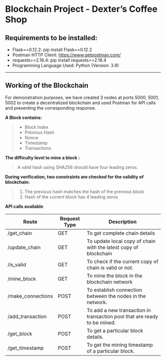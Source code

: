 # Blockchain Project - Dexter’s Coffee Shop

## Requirements to be installed:
* Flask==0.12.2: pip install Flask==0.12.2
* Postman HTTP Client: https://www.getpostman.com/
* requests==2.18.4: pip install requests==2.18.4
* Programming Language Used: Python (Version: 3.9)

------------------------------
## Working of the Blockchain

For demonstration purposes, we have created 3 nodes at ports 5000, 5001, 5002 to
create a decentralized blockchain and used Postman for API calls and presenting
the corresponding response.

**A Block contains:**
>* Block Index
>* Previous Hash
>* Nonce
>* Timestamp
>* Transactions

**The difficulty level to mine a block :**
>A valid hash using SHA256 should have four leading zeros.

**During verification, two constraints are checked for the validity of blockchain:**
>1. The previous hash matches the hash of the previous block
>1. Hash of the current block has 4 leading zeros

**API calls available**

Route | Request Type | Description|
-------|------------|-------------|
| /get_chain  | GET|To get complete chain details|
| /update_chain  | GET|To update local copy of chain with the latest copy of blockchain|
| /is_valid  | GET|To check if the current copy of chain is valid or not.|
| /mine_block  | GET|To mine the block in the blockchain network|.
| /make_connections | POST|To establish connection between the nodes in the network.|
| /add_transaction  | POST|To add a new transaction in transaction pool that are ready to be mined.|
| /get_block  | POST|To get a particular block details.|
| /get_timestamp  | POST|To get the mining timestamp of a particular block.|

